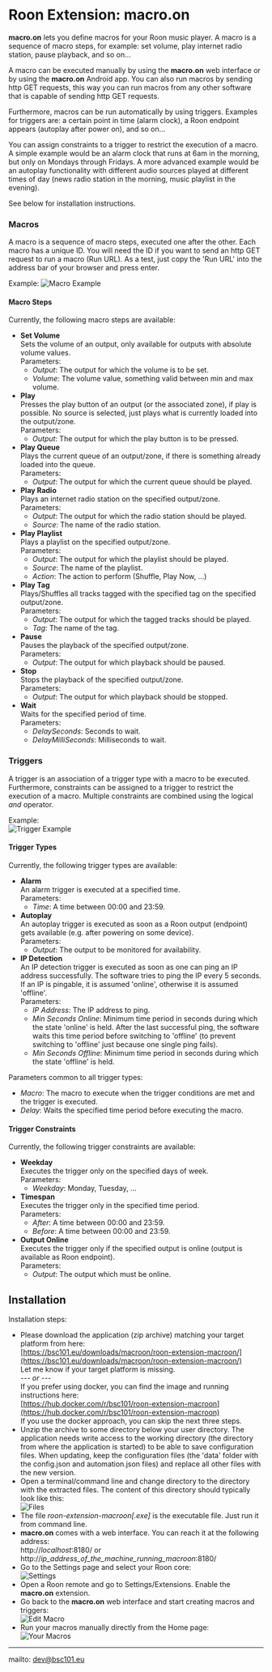# Roon Extension: macro.on

**macro.on** lets you define macros for your Roon music player. A macro is a sequence of macro steps, for example:
set volume, play internet radio station, pause playback, and so on...

A macro can be executed manually by using the **macro.on** web interface or by using the **macro.on** Android app.
You can also run macros by sending http GET requests, this way you can run macros from any other software that is capable of
sending http GET requests.

Furthermore, macros can be run automatically by using triggers. Examples for triggers are: a certain point in time (alarm clock),
a Roon endpoint appears (autoplay after power on), and so on...

You can assign constraints to a trigger to restrict the execution of a macro. A simple example would be an alarm clock that runs
at 6am in the morning, but only on Mondays through Fridays. A more advanced example would be an autoplay functionality with
different audio sources played at different times of day (news radio station in the morning, music playlist in the evening).

See below for installation instructions.

### Macros

A macro is a sequence of macro steps, executed one after the other. Each macro has a unique ID. You will need the ID if you want
to send an http GET request to run a macro (Run URL). As a test, just copy the 'Run URL' into the address bar of your browser and
press enter.

Example:
![Macro Example](./Images/macro_example.png)

#### Macro Steps

Currently, the following macro steps are available:

- **Set Volume**    
  Sets the volume of an output, only available for outputs with absolute volume values.   
  Parameters:   
  - *Output*: The output for which the volume is to be set.   
  - *Volume*: The volume value, something valid between min and max volume.
- **Play**   
  Presses the play button of an output (or the associated zone), if play is possible.
  No source is selected, just plays what is currently loaded into the output/zone.   
  Parameters:   
  - *Output*: The output for which the play button is to be pressed.
- **Play Queue**   
  Plays the current queue of an output/zone, if there is something already loaded into the queue.   
  Parameters:   
  - *Output*: The output for which the current queue should be played.
- **Play Radio**   
  Plays an internet radio station on the specified output/zone.   
  Parameters:   
  - *Output*: The output for which the radio station should be played.   
  - *Source*: The name of the radio station.
- **Play Playlist**   
  Plays a playlist on the specified output/zone.   
  Parameters:   
  - *Output*: The output for which the playlist should be played.   
  - *Source*: The name of the playlist.   
  - *Action*: The action to perform (Shuffle, Play Now, ...)
- **Play Tag**   
  Plays/Shuffles all tracks tagged with the specified tag on the specified output/zone.   
  Parameters:   
  - *Output*: The output for which the tagged tracks should be played.   
  - *Tag*: The name of the tag.
- **Pause**   
  Pauses the playback of the specified output/zone.   
  Parameters:   
  - *Output*: The output for which playback should be paused.
- **Stop**   
  Stops the playback of the specified output/zone.   
  Parameters:   
  - *Output*: The output for which playback should be stopped.
- **Wait**   
  Waits for the specified period of time.   
  Parameters:   
  - *DelaySeconds*: Seconds to wait.   
  - *DelayMilliSeconds*: Milliseconds to wait.

### Triggers

A trigger is an association of a trigger type with a macro to be executed. Furthermore, constraints can be assigned to a trigger
to restrict the execution of a macro. Multiple constraints are combined using the logical *and* operator.

Example:   
![Trigger Example](./Images/trigger_example.png)

#### Trigger Types

Currently, the following trigger types are available:

- **Alarm**   
  An alarm trigger is executed at a specified time.   
  Parameters:   
  - *Time*: A time between 00:00 and 23:59.
- **Autoplay**   
  An autoplay trigger is executed as soon as a Roon output (endpoint) gets available (e.g. after powering on some device).   
  Parameters:   
  - *Output*: The output to be monitored for availability.
- **IP Detection**   
  An IP detection trigger is executed as soon as one can ping an IP address successfully. The software tries to ping the IP every 5 seconds.
  If an IP is pingable, it is assumed 'online', otherwise it is assumed 'offline'.   
  Parameters:   
  - *IP Address*: The IP address to ping.
  - *Min Seconds Online*: Minimum time period in seconds during which the state 'online' is held. After the last successful ping, the software
    waits this time period before switching to 'offline' (to prevent switching to 'offline' just because one single ping fails).  
  - *Min Seconds Offline*: Minimum time period in seconds during which the state 'offline' is held.

Parameters common to all trigger types:   
- *Macro*: The macro to execute when the trigger conditions are met and the trigger is executed.   
- *Delay*: Waits the specified time period before executing the macro.

#### Trigger Constraints

Currently, the following trigger constraints are available:

- **Weekday**   
  Executes the trigger only on the specified days of week.   
  Parameters:   
  - *Weekday*: Monday, Tuesday, ...
- **Timespan**   
  Executes the trigger only in the specified time period.   
  Parameters:   
  - *After*: A time between 00:00 and 23:59.
  - *Before*: A time between 00:00 and 23:59.
- **Output Online**   
  Executes the trigger only if the specified output is online (output is available as Roon endpoint).   
  Parameters:   
  - *Output*: The output which must be online.

## Installation

Installation steps:

- Please download the application (zip archive) matching your target platform from here:   
  [https://bsc101.eu/downloads/macroon/roon-extension-macroon/](https://bsc101.eu/downloads/macroon/roon-extension-macroon/)   
  Let me know if your target platform is missing.   
  *--- or ---*   
  If you prefer using docker, you can find the image and running instructions here:   
  [https://hub.docker.com/r/bsc101/roon-extension-macroon](https://hub.docker.com/r/bsc101/roon-extension-macroon)   
  If you use the docker approach, you can skip the next three steps.
- Unzip the archive to some directory below your user directory. The application needs write access to the working directory
  (the directory from where the application is started) to be able to save configuration files. When updating, keep the
  configuration files (the 'data' folder with the config.json and automation.json files) and replace all other files with the
  new version.
- Open a terminal/command line and change directory to the directory with the extracted files. The content of this directory
  should typically look like this:   
  ![Files](./Images/macroon-files.png)
- The file *roon-extension-macroon[.exe]* is the executable file. Just run it from command line.
- **macro.on** comes with a web interface. You can reach it at the following address:   
  http://*localhost*:8180/ or http://*ip_address_of_the_machine_running_macroon*:8180/
- Go to the Settings page and select your Roon core:   
  ![Settings](./Images/macroon-settings.png)
- Open a Roon remote and go to Settings/Extensions. Enable the **macro.on** extension.
- Go back to the **macro.on** web interface and start creating macros and triggers:   
  ![Edit Macro](./Images/edit-macro.png)
- Run your macros manually directly from the Home page:   
  ![Your Macros](./Images/your-macros.png)

---

mailto: dev@bsc101.eu
